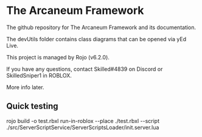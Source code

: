 # The Arcaneum Framework
The github repository for The Arcaneum Framework and its documentation.

The devUtils folder contains class diagrams that can be opened via yEd Live.

This project is managed by Rojo (v6.2.0).

If you have any questions, contact Skilled#4839 on Discord or SkilledSniper1 in ROBLOX.

More info later.

## Quick testing
rojo build -o test.rbxl
run-in-roblox --place ./test.rbxl --script ./src/ServerScriptService/ServerScriptsLoader/init.server.lua
